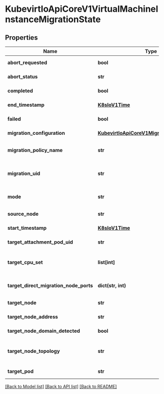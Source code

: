 # KubevirtIoApiCoreV1VirtualMachineInstanceMigrationState

## Properties
Name | Type | Description | Notes
------------ | ------------- | ------------- | -------------
**abort_requested** | **bool** | Indicates that the migration has been requested to abort | [optional] 
**abort_status** | **str** | Indicates the final status of the live migration abortion | [optional] 
**completed** | **bool** | Indicates the migration completed | [optional] 
**end_timestamp** | [**K8sIoV1Time**](K8sIoV1Time.md) | The time the migration action ended | [optional] 
**failed** | **bool** | Indicates that the migration failed | [optional] 
**migration_configuration** | [**KubevirtIoApiCoreV1MigrationConfiguration**](KubevirtIoApiCoreV1MigrationConfiguration.md) | Migration configurations to apply | [optional] 
**migration_policy_name** | **str** | Name of the migration policy. If string is empty, no policy is matched | [optional] 
**migration_uid** | **str** | The VirtualMachineInstanceMigration object associated with this migration | [optional] 
**mode** | **str** | Lets us know if the vmi is currently running pre or post copy migration | [optional] 
**source_node** | **str** | The source node that the VMI originated on | [optional] 
**start_timestamp** | [**K8sIoV1Time**](K8sIoV1Time.md) | The time the migration action began | [optional] 
**target_attachment_pod_uid** | **str** | The UID of the target attachment pod for hotplug volumes | [optional] 
**target_cpu_set** | **list[int]** | If the VMI requires dedicated CPUs, this field will hold the dedicated CPU set on the target node | [optional] 
**target_direct_migration_node_ports** | **dict(str, int)** | The list of ports opened for live migration on the destination node | [optional] 
**target_node** | **str** | The target node that the VMI is moving to | [optional] 
**target_node_address** | **str** | The address of the target node to use for the migration | [optional] 
**target_node_domain_detected** | **bool** | The Target Node has seen the Domain Start Event | [optional] 
**target_node_topology** | **str** | If the VMI requires dedicated CPUs, this field will hold the numa topology on the target node | [optional] 
**target_pod** | **str** | The target pod that the VMI is moving to | [optional] 

[[Back to Model list]](../README.md#documentation-for-models) [[Back to API list]](../README.md#documentation-for-api-endpoints) [[Back to README]](../README.md)



